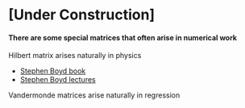 # [Under Construction] #


#### There are some special matrices that often arise in numerical work ####


Hilbert matrix arises naturally in physics

* [Stephen Boyd book](https://web.stanford.edu/~boyd/cvxbook/bv_cvxbook.pdf)
* [Stephen Boyd lectures](https://www.youtube.com/playlist?list=PL3940DD956CDF0622)


Vandermonde matrices arise naturally in regression

